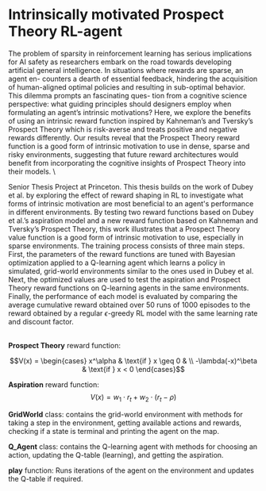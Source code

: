 # Intrinsically motivated Prospect Theory RL-agent

The problem of sparsity in reinforcement learning has serious implications for AI safety as researchers embark on the road towards developing artificial general intelligence. In situations where rewards are sparse, an agent en- counters a dearth of essential feedback, hindering the acquisition of human-aligned optimal policies and resulting in sub-optimal behavior. This dilemma prompts an fascinating ques- tion from a cognitive science perspective: what guiding principles should designers employ when formulating an agent’s intrinsic motivations? Here, we explore the benefits of using an intrinsic reward function inspired by Kahneman’s and Tversky’s Prospect Theory which is risk-averse and treats positive and negative rewards differently. Our results reveal that the Prospect Theory reward function is a good form of intrinsic motivation to use in dense, sparse and risky environments, suggesting that future reward architectures would benefit from incorporating the cognitive insights of Prospect Theory into their models. \\


Senior Thesis Project at Princeton. This thesis builds on the work of Dubey et al. by exploring the effect of reward shaping in  RL to investigate what forms of intrinsic motivation are most beneficial to an agent's performance in different environments. By testing two reward functions based on Dubey et al.’s aspiration model and a new reward function based on Kahneman and Tversky’s Prospect Theory, this work illustrates that a Prospect Theory value function is a good form of intrinsic motivation to use, especially in sparse environments.  The training process consists of three main steps. First, the parameters of the reward functions are tuned with Bayesian optimization applied to a Q-learning agent which learns a policy in simulated, grid-world environments similar to the ones used in Dubey et al. Next, the optimized values are used to test the aspiration and Prospect Theory reward functions on Q-learning agents in the same environments. Finally, the performance of each model is evaluated by comparing the average cumulative reward obtained over 50 runs of 1000 episodes to the reward obtained by a regular $\epsilon$-greedy RL model with the same learning rate and discount factor.

\
**Prospect Theory** reward function: 

$$V(x) = \begin{cases} x^\alpha & \text{if } x \geq 0  & \\
-\lambda(-x)^\beta & \text{if } x < 0 \end{cases}$$

**Aspiration** reward function:
 $$V(x) = w_1 \cdot r_t + w_2 \cdot (r_t - \rho)$$


**GridWorld** class: contains the grid-world environment with methods for taking a step in the environment, getting available actions and rewards, checking if a state is terminal and printing the agent on the map.    

**Q_Agent** class: contains the Q-learning agent with methods for choosing an action, updating the Q-table (learning), and getting the aspiration.

**play** function: Runs iterations of the agent on the environment and updates the Q-table if required.

